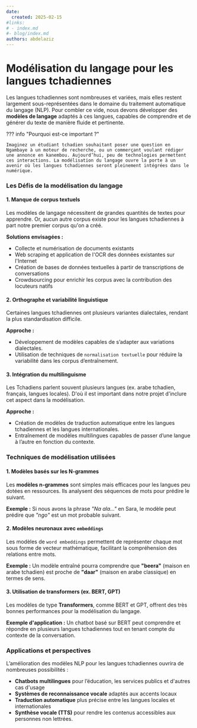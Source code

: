 ```yaml
---
date:
  created: 2025-02-15
#links:
# - index.md
#- blog/index.md
authors: abdelaziz
---
```


# Modélisation du langage pour les langues tchadiennes

Les langues tchadiennes sont nombreuses et variées, mais elles restent largement sous-représentées dans le domaine du traitement automatique du langage (NLP). Pour combler ce vide, nous devons développer des **modèles de langage** adaptés à ces langues, capables de comprendre et de générer du texte de manière fluide et pertinente.

<!-- more -->

??? info "Pourquoi est-ce important ?"

    Imaginez un étudiant tchadien souhaitant poser une question en Ngambaye à un moteur de recherche, ou un commerçant voulant rédiger une annonce en kanembou. Aujourd’hui, peu de technologies permettent ces interactions. La modélisation du langage ouvre la porte à un avenir où les langues tchadiennes seront pleinement intégrées dans le numérique.

### Les Défis de la modélisation du langage

#### 1. Manque de corpus textuels

<!-- bien plus -->

Les modèles de langage nécessitent de grandes quantités de textes pour apprendre. Or, aucun autre corpus existe pour les langues tchadiennes à part notre premier corpus qu'on a créé.

**Solutions envisagées :**

- Collecte et numérisation de documents existants
- Web scraping et application de l'OCR des données existantes sur l'Internet
- Création de bases de données textuelles à partir de transcriptions de conversations
- Crowdsourcing pour enrichir les corpus avec la contribution des locuteurs natifs

#### 2. Orthographe et variabilité linguistique

Certaines langues tchadiennes ont plusieurs variantes dialectales, rendant la plus standardisation difficile.

**Approche :**

- Développement de modèles capables de s’adapter aux variations dialectales.
- Utilisation de techniques de `normalisation textuelle` pour réduire la variabilité dans les corpus d’entraînement.

#### 3. Intégration du multilinguisme

Les Tchadiens parlent souvent plusieurs langues (ex. arabe tchadien, français, langues locales). D'où il est important dans notre projet d'inclure cet aspect dans la modélisation.

**Approche :**

- Création de modèles de traduction automatique entre les langues tchadiennes et les langues internationales.
- Entraînement de modèles multilingues capables de passer d’une langue à l’autre en fonction du contexte.

### Techniques de modélisation utilisées

#### 1. Modèles basés sur les N-grammes

Les **modèles n-grammes** sont simples mais efficaces pour les langues peu dotées en ressources. Ils analysent des séquences de mots pour prédire le suivant.

**Exemple :**
Si nous avons la phrase _"Na ala..."_ en Sara, le modèle peut prédire que _"ngo"_ est un mot probable suivant.

#### 2. Modèles neuronaux avec `embeddings`

Les modèles de `word embeddings` permettent de représenter chaque mot sous forme de vecteur mathématique, facilitant la compréhension des relations entre mots.

**Exemple :**
Un modèle entraîné pourra comprendre que **"beera"** (maison en arabe tchadien) est proche de **"daar"** (maison en arabe classique) en termes de sens.

#### 3. Utilisation de transformers (ex. BERT, GPT)

Les modèles de type **Transformers**, comme BERT et GPT, offrent des très bonnes performances pour la modélisation du langage.

**Exemple d'application :**
Un chatbot basé sur BERT peut comprendre et répondre en plusieurs langues tchadiennes tout en tenant compte du contexte de la conversation.

### Applications et perspectives

L’amélioration des modèles NLP pour les langues tchadiennes ouvrira de nombreuses possibilités :

- **Chatbots multilingues** pour l’éducation, les services publics et d'autres cas d'usage
- **Systèmes de reconnaissance vocale** adaptés aux accents locaux
- **Traduction automatique** plus précise entre les langues locales et internationales
- **Synthèse vocale (TTS)** pour rendre les contenus accessibles aux personnes non lettrées.
